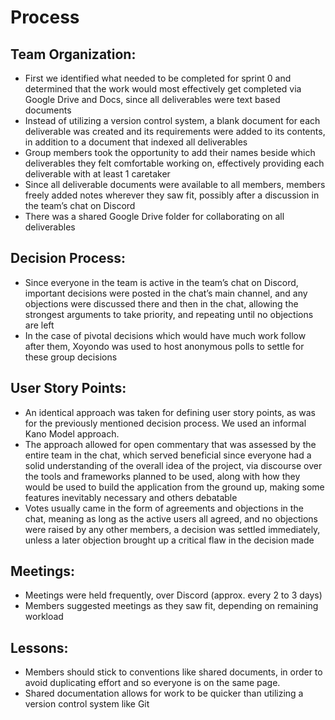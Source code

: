 # Process

## Team Organization:
-   First we identified what needed to be completed for sprint 0 and determined that the work would most effectively get completed via Google Drive and Docs, since all deliverables were text based documents
-   Instead of utilizing a version control system, a blank document for each deliverable was created and its requirements were added to its contents, in addition to a document that indexed all deliverables
-   Group members took the opportunity to add their names beside which deliverables they felt comfortable working on, effectively providing each deliverable with at least 1 caretaker
-   Since all deliverable documents were available to all members, members freely added notes wherever they saw fit, possibly after a discussion in the team’s chat on Discord
-   There was a shared Google Drive folder for collaborating on all deliverables

## Decision Process:
-   Since everyone in the team is active in the team’s chat on Discord, important decisions were posted in the chat’s main channel, and any objections were discussed there and then in the chat, allowing the strongest arguments to take priority, and repeating until no objections are left
-   In the case of pivotal decisions which would have much work follow after them, Xoyondo was used to host anonymous polls to settle for these group decisions

## User Story Points:
-   An identical approach was taken for defining user story points, as was for the previously mentioned decision process. We used an informal Kano Model approach.
-   The approach allowed for open commentary that was assessed by the entire team in the chat, which served beneficial since everyone had a solid understanding of the overall idea of the project, via discourse over the tools and frameworks planned to be used, along with how they would be used to build the application from the ground up, making some features inevitably necessary and others debatable
-   Votes usually came in the form of agreements and objections in the chat, meaning as long as the active users all agreed, and no objections were raised by any other members, a decision was settled immediately, unless a later objection brought up a critical flaw in the decision made

## Meetings:
-   Meetings were held frequently, over Discord (approx. every 2 to 3 days)
-   Members suggested meetings as they saw fit, depending on remaining workload

## Lessons:
-   Members should stick to conventions like shared documents, in order to avoid duplicating effort and so everyone is on the same page.
-   Shared documentation allows for work to be quicker than utilizing a version control system like Git
